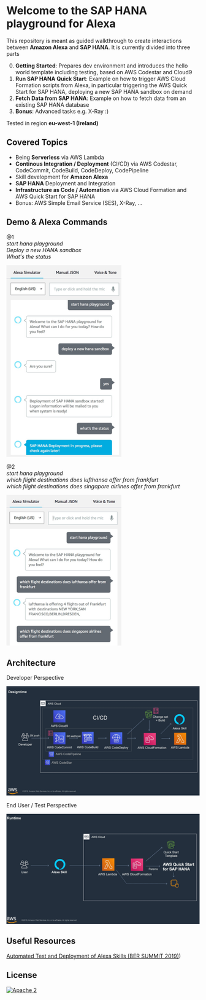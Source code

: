 # Welcome to the SAP HANA playground for Alexa

This repository is meant as guided walkthrough to create interactions between **Amazon Alexa** and **SAP HANA**.
It is currently divided into three parts

0. **Getting Started**: Prepares dev environment and introduces the hello world template including testing, based on AWS Codestar and Cloud9
1. **Run SAP HANA Quick Start**: Example on how to trigger AWS Cloud Formation scripts from Alexa, in particular triggering the AWS Quick Start for SAP HANA, deploying a new SAP HANA sandbox on demand
2. **Fetch Data from SAP HANA**: Example on how to fetch data from an existing SAP HANA database
3. **Bonus**: Advanced tasks e.g. X-Ray :)

Tested in region **eu-west-1 (Ireland)**

## Covered Topics

- Being **Serverless** via AWS Lambda
- **Continous Integration / Deployment** (CI/CD) via AWS Codestar, CodeCommit, CodeBuild, CodeDeploy, CodePipeline
- Skill development for **Amazon Alexa**
- **SAP HANA** Deployment and Integration
- **Infrastructure as Code / Automation** via AWS Cloud Formation and AWS Quick Start for SAP HANA
- Bonus: AWS Simple Email Service (SES), X-Ray, ...

## Demo & Alexa Commands

@1  
*start hana playground*  
*Deploy a new HANA sandbox*  
*What's the status*  

<img src="assets/alexa_demo1.jpg" width="300" >

@2  
*start hana playground*  
*which flight destinations does lufthansa offer from frankfurt*  
*which flight destinations does singapore airlines offer from frankfurt*  

<img src="assets/alexa_demo2.jpg" width="300" >

## Architecture

Developer Perspective

![image](assets/Architecture1.jpg)

End User / Test Perspective

![image](assets/Architecture2.jpg)

## Useful Resources

[Automated Test and Deployment of Alexa Skills (BER SUMMIT 2019)](https://aws-de-marketing.s3-eu-central-1.amazonaws.com/Field%20Marketing/Summit-Berlin-2019/Presentations/AWS_Summit_Berlin_2019_Feb27_AutomatingTestandDeploymentofAlexaSkills.pdf))

## License

[![Apache 2](https://img.shields.io/badge/license-Apache%202-blue.svg)](./LICENSE.txt)